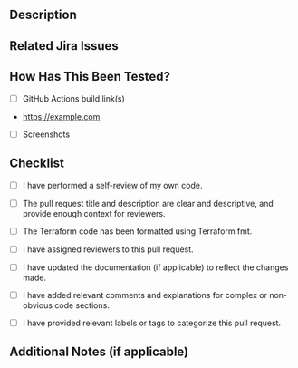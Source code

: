 ## Description

<!-- Provide a brief description of the changes introduced by this pull request. Include any relevant context or background information. -->

## Related Jira Issues

<!-- Include the link of the jira task in this section. -->

## How Has This Been Tested?

<!-- Please describe the tests that you ran to verify your changes and list the following: -->

- [ ] GitHub Actions build link(s)
* https://example.com

- [ ] Screenshots

## Checklist
<!-- Mark the items with an "x" once they are completed. You can do this by replacing [ ] with [x]. -->

- [ ] I have performed a self-review of my own code.
- [ ] The pull request title and description are clear and descriptive, and provide enough context for reviewers.
- [ ] The Terraform code has been formatted using Terraform fmt.
- [ ] I have assigned reviewers to this pull request.
- [ ] I have updated the documentation (if applicable) to reflect the changes made.
- [ ] I have added relevant comments and explanations for complex or non-obvious code sections.
- [ ] I have provided relevant labels or tags to categorize this pull request.


## Additional Notes (if applicable)
<!-- Include any additional information or notes that may be relevant to reviewers or the pull request merging process. -->
